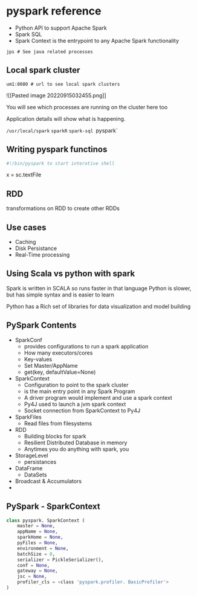 # pyspark reference

- Python API to support Apache Spark
- Spark SQL
- Spark Context is the entrypoint to any Apache Spark functionality

```shell
jps # See java related processes
```

## Local spark cluster
```
um1:8080 # url to see local spark clusters
```

![[Pasted image 20220915032455.png]]

You will see which processes are running on the cluster here too

Application details will show what is happening.

`/usr/local/spark`
`sparkR`
`spark-sql
`pyspark`

## Writing pyspark functinos

```python
#!/bin/pyspark to start interative shell 
```

x = sc.textFile

## RDD 
transformations on RDD to create other RDDs

## Use cases

- Caching
- Disk Persistance
- Real-Time processing

## Using Scala vs python with spark
Spark is written in SCALA so runs faster in that language
Python is slower, but has simple syntax and is easier to learn

Python has a Rich set of libraries for data visualization and model building

## PySpark Contents
- SparkConf
	- provides configurations to run a spark application
	- How many executors/cores
	- Key-values
	- Set Master/AppName
	- get(key, defaultValue=None)
- SparkContext
	- Configuration to point to the spark cluster
	- is the main entry point in any Spark Program
	- A driver program would implement and use a spark context
	- Py4J used to launch a jvm spark context
	- Socket connection from SparkContext to Py4J
- SparkFiles
	- Read files from filesystems
- RDD
	- Building blocks for spark
	- Resilient Distributed Database in memory
	- Anytimes you do anything with spark, you 
- StorageLevel
	- persistances
- DataFrame
	- DataSets
- Broadcast & Accumulators
-

## PySpark - SparkContext

```python
class pyspark. SparkContext (
	master = None,
	appName = None,
	sparkHome = None,
	pyFiles = None,
	environment = None,
	batchSize = 0,
	serializer = PickleSerializer(),
	conf = None,
	gateway = None,
	jsc = None,
	profiler_cls = ‹class 'pyspark.profiler. BasicProfiler'>
)
```

